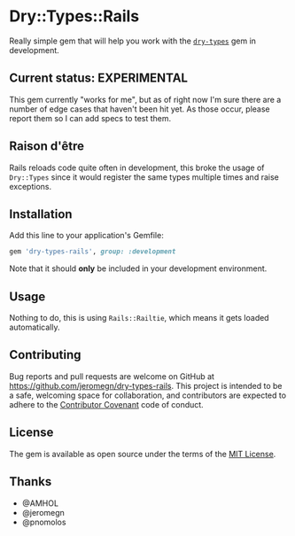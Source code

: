 # Dry::Types::Rails

Really simple gem that will help you work with the [`dry-types`](https://github.com/dryrb/dry-types) gem in development.

## Current status: EXPERIMENTAL

This gem currently "works for me", but as of right now I'm sure there are a number of edge cases that haven't been hit yet.  As those occur, please report them so I can add specs to test them.

## Raison d'être

Rails reloads code quite often in development, this broke the usage of `Dry::Types` since it would register the same types multiple times and raise exceptions.

## Installation

Add this line to your application's Gemfile:

```ruby
gem 'dry-types-rails', group: :development
```

Note that it should __only__ be included in your development environment.

## Usage

Nothing to do, this is using `Rails::Railtie`, which means it gets loaded automatically.

## Contributing

Bug reports and pull requests are welcome on GitHub at https://github.com/jeromegn/dry-types-rails. This project is intended to be a safe, welcoming space for collaboration, and contributors are expected to adhere to the [Contributor Covenant](http://contributor-covenant.org) code of conduct.

## License

The gem is available as open source under the terms of the [MIT License](http://opensource.org/licenses/MIT).

## Thanks

- @AMHOL
- @jeromegn
- @pnomolos
